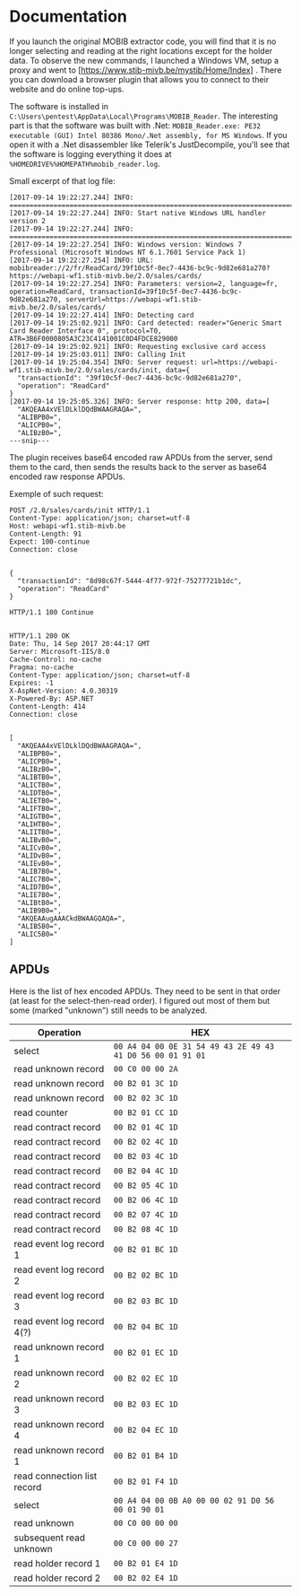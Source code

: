 # Documentation

If you launch the original MOBIB extractor code, you will find that it is no longer selecting and reading at the right locations except for the holder data. To observe the new commands, I launched a Windows VM, setup a proxy and went to [https://www.stib-mivb.be/mystib/Home/Index] . There you can download a browser plugin that allows you to connect to their website and do online top-ups.

The software is installed in `C:\Users\pentest\AppData\Local\Programs\MOBIB_Reader`. The interesting part is that the software was built with .Net: `MOBIB_Reader.exe: PE32 executable (GUI) Intel 80386 Mono/.Net assembly, for MS Windows`. If you open it with a .Net disassembler like Telerik's JustDecompile, you'll see that the software is logging everything it does at `%HOMEDRIVE%%HOMEPATH%mobib_reader.log`.

Small excerpt of that log file:

```
[2017-09-14 19:22:27.244] INFO: ================================================================================
[2017-09-14 19:22:27.244] INFO: Start native Windows URL handler version 2
[2017-09-14 19:22:27.244] INFO: ================================================================================
[2017-09-14 19:22:27.254] INFO: Windows version: Windows 7 Professional (Microsoft Windows NT 6.1.7601 Service Pack 1)
[2017-09-14 19:22:27.254] INFO: URL: mobibreader://2/fr/ReadCard/39f10c5f-0ec7-4436-bc9c-9d82e681a270?https://webapi-wf1.stib-mivb.be/2.0/sales/cards/
[2017-09-14 19:22:27.254] INFO: Parameters: version=2, language=fr, operation=ReadCard, transactionId=39f10c5f-0ec7-4436-bc9c-9d82e681a270, serverUrl=https://webapi-wf1.stib-mivb.be/2.0/sales/cards/
[2017-09-14 19:22:27.414] INFO: Detecting card
[2017-09-14 19:25:02.921] INFO: Card detected: reader="Generic Smart Card Reader Interface 0", protocol=T0, ATR=3B6F0000805A3C23C4141001C0D4FDCE829000
[2017-09-14 19:25:02.921] INFO: Requesting exclusive card access
[2017-09-14 19:25:03.011] INFO: Calling Init
[2017-09-14 19:25:04.354] INFO: Server request: url=https://webapi-wf1.stib-mivb.be/2.0/sales/cards/init, data={
  "transactionId": "39f10c5f-0ec7-4436-bc9c-9d82e681a270",
  "operation": "ReadCard"
}
[2017-09-14 19:25:05.326] INFO: Server response: http 200, data=[
  "AKQEAA4xVElDLklDQdBWAAGRAQA=",
  "ALIBPB0=",
  "ALICPB0=",
  "ALIBzB0=",
---snip---
```

The plugin receives base64 encoded raw APDUs from the server, send them to the card, then sends the results back to the server as base64 encoded raw response APDUs.

Exemple of such request:

```
POST /2.0/sales/cards/init HTTP/1.1
Content-Type: application/json; charset=utf-8
Host: webapi-wf1.stib-mivb.be
Content-Length: 91
Expect: 100-continue
Connection: close


{
  "transactionId": "8d98c67f-5444-4f77-972f-75277721b1dc",
  "operation": "ReadCard"
}
```

```
HTTP/1.1 100 Continue


HTTP/1.1 200 OK
Date: Thu, 14 Sep 2017 20:44:17 GMT
Server: Microsoft-IIS/8.0
Cache-Control: no-cache
Pragma: no-cache
Content-Type: application/json; charset=utf-8
Expires: -1
X-AspNet-Version: 4.0.30319
X-Powered-By: ASP.NET
Content-Length: 414
Connection: close


[
  "AKQEAA4xVElDLklDQdBWAAGRAQA=",
  "ALIBPB0=",
  "ALICPB0=",
  "ALIBzB0=",
  "ALIBTB0=",
  "ALICTB0=",
  "ALIDTB0=",
  "ALIETB0=",
  "ALIFTB0=",
  "ALIGTB0=",
  "ALIHTB0=",
  "ALIITB0=",
  "ALIBvB0=",
  "ALICvB0=",
  "ALIDvB0=",
  "ALIEvB0=",
  "ALIB7B0=",
  "ALIC7B0=",
  "ALID7B0=",
  "ALIE7B0=",
  "ALIBtB0=",
  "ALIB9B0=",
  "AKQEAAugAAACkdBWAAGQAQA=",
  "ALIB5B0=",
  "ALIC5B0="
]
```


## APDUs

Here is the list of hex encoded APDUs. They need to be sent in that order (at least for the select-then-read order). I figured out most of them but some (marked "unknown") still needs to be analyzed.

| Operation                   | HEX                                                        |
|-----------------------------|------------------------------------------------------------|
| select                      | `00 A4 04 00 0E 31 54 49 43 2E 49 43 41 D0 56 00 01 91 01` |
| read unknown record         | `00 C0 00 00 2A`                                           |
| read unknown record         | `00 B2 01 3C 1D`                                           |
| read unknown record         | `00 B2 02 3C 1D`                                           |
| read counter                | `00 B2 01 CC 1D`                                           |
| read contract record        | `00 B2 01 4C 1D`                                           |
| read contract record        | `00 B2 02 4C 1D`                                           |
| read contract record        | `00 B2 03 4C 1D`                                           |
| read contract record        | `00 B2 04 4C 1D`                                           |
| read contract record        | `00 B2 05 4C 1D`                                           |
| read contract record        | `00 B2 06 4C 1D`                                           |
| read contract record        | `00 B2 07 4C 1D`                                           |
| read contract record        | `00 B2 08 4C 1D`                                           |
| read event log record 1     | `00 B2 01 BC 1D`                                           |
| read event log record 2     | `00 B2 02 BC 1D`                                           |
| read event log record 3     | `00 B2 03 BC 1D`                                           |
| read event log record 4(?)  | `00 B2 04 BC 1D`                                           |
| read unknown record 1       | `00 B2 01 EC 1D`                                           |
| read unknown record 2       | `00 B2 02 EC 1D`                                           |
| read unknown record 3       | `00 B2 03 EC 1D`                                           |
| read unknown record 4       | `00 B2 04 EC 1D`                                           |
| read unknown record 1       | `00 B2 01 B4 1D`                                           |
| read connection list record | `00 B2 01 F4 1D`                                           |
| select                      | `00 A4 04 00 0B A0 00 00 02 91 D0 56 00 01 90 01`          |
| read unknown                | `00 C0 00 00 00`                                           |
| subsequent read unknown     | `00 C0 00 00 27`                                           |
| read holder record 1        | `00 B2 01 E4 1D`                                           |
| read holder record 2        | `00 B2 02 E4 1D`                                           |

